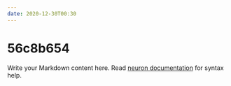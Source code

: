 ```yaml
---
date: 2020-12-30T00:30
---
```


# 56c8b654

Write your Markdown content here. Read [neuron documentation](https://neuron.zettel.page/2011404.html) for syntax help.

